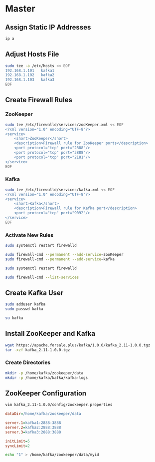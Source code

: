 # Master

## Assign Static IP Addresses

```sh
ip a
```

## Adjust Hosts File

```sh
sudo tee -a /etc/hosts << EOF
192.168.1.101	kafka1
192.168.1.102	kafka2
192.168.1.103	kafka3
EOF
```

## Create Firewall Rules

### ZooKeeper

```sh
sudo tee /etc/firewalld/services/zooKeeper.xml << EOF
<?xml version="1.0" encoding="UTF-8"?>
<service>
	<short>ZooKeeper</short>
	<description>Firewall rule for ZooKeeper ports</description>
	<port protocol="tcp" port="2888"/>
	<port protocol="tcp" port="3888"/>
	<port protocol="tcp" port="2181"/>
</service>
EOF
```

### Kafka

```sh
sudo tee /etc/firewalld/services/kafka.xml << EOF
<?xml version="1.0" encoding="UTF-8"?>
<service>
	<short>Kafka</short>
	<description>Firewall rule for Kafka port</description>
	<port protocol="tcp" port="9092"/>
</service>
EOF
```

### Activate New Rules

```sh
sudo systemctl restart firewalld
```

```sh
sudo firewall-cmd --permanent --add-service=zooKeeper
sudo firewall-cmd --permanent --add-service=kafka
```

```sh
sudo systemctl restart firewalld
```

```sh
sudo firewall-cmd --list-services
```

## Create Kafka User

```sh
sudo adduser kafka
sudo passwd kafka
```

```sh
su kafka
```

## Install ZooKeeper and Kafka

```sh
wget https://apache.forsale.plus/kafka/1.0.0/kafka_2.11-1.0.0.tgz
tar -xzf kafka_2.11-1.0.0.tgz
```

### Create Directories

```sh
mkdir -p /home/kafka/zookeeper/data
mkdir -p /home/kafka/kafka/kafka-logs
```

## ZooKeeper Configuration

```sh
vim kafka_2.11-1.0.0/config/zookeeper.properties
```

```ini
dataDir=/home/kafka/zookeeper/data

server.1=kafka1:2888:3888
server.2=kafka2:2888:3888
server.3=kafka3:2888:3888

initLimit=5
syncLimit=2
```

```sh
echo "1" > /home/kafka/zookeeper/data/myid
```

<!-- https://progressive-code.com/post/19/Setup-a-single-Apache-Kafka-node-on-CentOS-7 -->
<!-- https://progressive-code.com/post/17/Setup-a-Kafka-cluster-with-3-nodes-on-CentOS-7 -->
